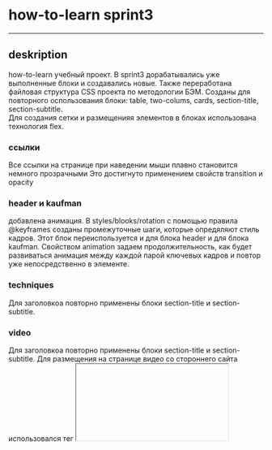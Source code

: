 # how-to-learn sprint3
_____________________
## deskription
how-to-learn учебный проект. В sprint3 дорабатывались уже выполненные блоки и 
создавались новые. Также переработана файловая структура CSS проекта по 
методологии БЭМ. Созданы  для повторного оспользования блоки: table, two-colums, cards, section-title, section-subtitle.  
Для создания сетки и размещенияя элементов в блоках использована технология flex.

### ссылки
Все ссылки на странице при наведении мыши плавно становится немного прозрачными
Это достигнуто применением свойств transition и opacity
### header и kaufman
добавлена анимация. В styles/blooks/rotation с помощью правила @keyframes
созданы промежуточные шаги, которые опредяляют стиль кадров. Этот блок переиспользуется и для блока header и для блока kaufman. Свойством animation 
задаем продолжительность, как будет развиваться анимация между каждой парой ключевых кадров и повтор уже непосредственно в элементе.
### techniques
Для заголовкоа повторно применены блоки  section-title и section-subtitle.
### video
Для заголовкоа повторно применены блоки  section-title и section-subtitle.
Для размещения на странице видео со стороннего сайта использовался тег <iframe>.
### khan
Вновь созданый блок.
### resources
Вновь созданый блок. Для заголовкоа повторно применены блоки  section-title и section-subtitle. Логотипы обернуты в ссылки и становятня немного прозрачными при наведении.
